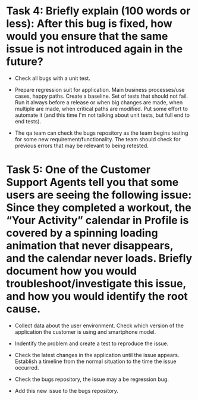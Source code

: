 # Task 4: Briefly explain (100 words or less): After this bug is fixed, how would you ensure that the same issue is not introduced again in the future?

* Check all bugs with a unit test.

* Prepare regression suit for application. Main business processes/use cases, happy paths. Create a baseline. Set of tests that should not fail. Run it always before a release or when big changes are made, when multiple are made, when critical paths are modified. Put some effort to automate it (and this time I'm not talking about unit tests, but full end to end tests).

* The qa team can check the bugs repository as the team begins testing for some new requirement/functionality. The team should check for previous errors that may be relevant to being retested.

# Task 5: One of the Customer Support Agents tell you that some users are seeing the following issue: Since they completed a workout, the “Your Activity” calendar in Profile is covered by a spinning loading animation that never disappears, and the calendar never loads. Briefly document how you would troubleshoot/investigate this issue, and how you would identify the root cause.

* Collect data about the user environment. Check which version of the application the customer is using and smartphone model.

* Indentify the problem and create a test to reproduce the issue.

* Check the latest changes in the application until the issue appears. Establish a timeline from the normal situation to the time the issue occurred.

* Check the bugs repository, the issue may a be regression bug.

* Add this new issue to the bugs repository.
